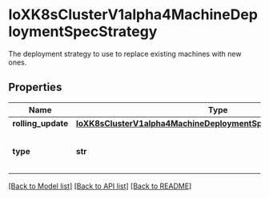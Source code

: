 # IoXK8sClusterV1alpha4MachineDeploymentSpecStrategy

The deployment strategy to use to replace existing machines with new ones.
## Properties
Name | Type | Description | Notes
------------ | ------------- | ------------- | -------------
**rolling_update** | [**IoXK8sClusterV1alpha4MachineDeploymentSpecStrategyRollingUpdate**](IoXK8sClusterV1alpha4MachineDeploymentSpecStrategyRollingUpdate.md) |  | [optional] 
**type** | **str** | Type of deployment. Default is RollingUpdate. | [optional] 

[[Back to Model list]](../README.md#documentation-for-models) [[Back to API list]](../README.md#documentation-for-api-endpoints) [[Back to README]](../README.md)



